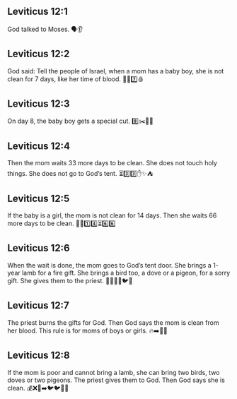 ## Leviticus 12:1
God talked to Moses. 🗣️👂
## Leviticus 12:2
God said: Tell the people of Israel, when a mom has a baby boy, she is not clean for 7 days, like her time of blood. 👶‍♂️7️⃣🩸
## Leviticus 12:3
On day 8, the baby boy gets a special cut. 8️⃣✂️👶‍♂️
## Leviticus 12:4
Then the mom waits 33 more days to be clean. She does not touch holy things. She does not go to God’s tent. ⏳3️⃣3️⃣✋✨⛺
## Leviticus 12:5
If the baby is a girl, the mom is not clean for 14 days. Then she waits 66 more days to be clean. 👶‍♀️1️⃣4️⃣⏳6️⃣6️⃣
## Leviticus 12:6
When the wait is done, the mom goes to God’s tent door. She brings a 1-year lamb for a fire gift. She brings a bird too, a dove or a pigeon, for a sorry gift. She gives them to the priest. 🚪⛺🐑🔥🐦🙏
## Leviticus 12:7
The priest burns the gifts for God. Then God says the mom is clean from her blood. This rule is for moms of boys or girls. 🔥➡️🙏✅
## Leviticus 12:8
If the mom is poor and cannot bring a lamb, she can bring two birds, two doves or two pigeons. The priest gives them to God. Then God says she is clean. 💰❌🐑➡️🐦🐦🙏✅
